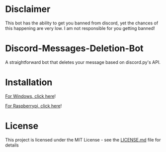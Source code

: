 # Disclaimer

This bot has the ability to get you banned from discord, yet the chances of this happening are very low. I am not responsible for you getting banned!

# Discord-Messages-Deletion-Bot

A straightforward bot that deletes your message based on discord.py's API.

# Installation

  [For Windows, click here](https://github.com/josephistired/Discord-Message-Deletion-Bot/releases/tag/Windows-Version)!

  [For Raspberrypi, click here](https://github.com/josephistired/Discord-Message-Deletion-Bot/releases/tag/RaspberryPi-Version)!
  
# License 

This project is licensed under the MIT License - see the [LICENSE.md](LICENSE) file for details
